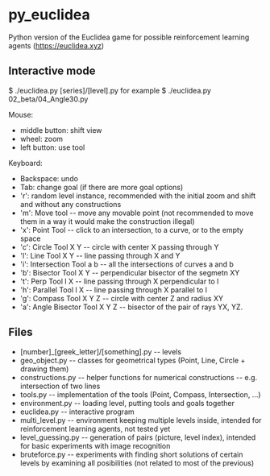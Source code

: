 # py_euclidea
Python version of the Euclidea game for possible reinforcement learning agents (https://euclidea.xyz)

## Interactive mode
$ ./euclidea.py [series]/[level].py
for example
$ ./euclidea.py 02_beta/04_Angle30.py

Mouse:
* middle button: shift view
* wheel: zoom
* left button: use tool

Keyboard:
* Backspace: undo
* Tab: change goal (if there are more goal options)
* 'r': random level instance, recommended with the initial zoom and shift and without any constructions
* 'm': Move tool -- move any movable point (not recommended to move them in a way it would make the construction illegal)
* 'x': Point Tool -- click to an intersection, to a curve, or to the empty space
* 'c': Circle Tool X Y -- circle with center X passing through Y
* 'l': Line Tool X Y -- line passing through X and Y
* 'i': Intersection Tool a b -- all the intersections of curves a and b
* 'b': Bisector Tool X Y -- perpendicular bisector of the segmetn XY
* 't': Perp Tool l X -- line passing through X perpendicular to l
* 'h': Parallel Tool l X -- line passing through X parallel to l
* 'g': Compass Tool X Y Z -- circle with center Z and radius XY
* 'a': Angle Bisector Tool X Y Z -- bisector of the pair of rays YX, YZ.

## Files
* [number]_[greek_letter]/[something].py -- levels
* geo_object.py -- classes for geometrical types (Point, Line, Circle + drawing them)
* constructions.py -- helper functions for numerical constructions -- e.g. intersection of two lines
* tools.py -- implementation of the tools (Point, Compass, Intersection, ...)
* environment.py -- loading level, putting tools and goals together
* euclidea.py -- interactive program
* multi_level.py -- environment keeping multiple levels inside, intended for reinforcement learning agents, not tested yet
* level_guessing.py -- generation of pairs (picture, level index), intended for basic experiments with image recognition
* bruteforce.py -- experiments with finding short solutions of certain levels by examining all posibilities (not related to most of the previous)
